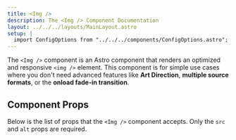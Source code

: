 ```yaml
---
title: <Img />
description: The <Img /> Component Documentation
layout: ../../../layouts/MainLayout.astro
setup: |
  import ConfigOptions from "../../../components/ConfigOptions.astro";
---
```


The `<Img />` component is an Astro component that renders an optimized and responsive `<img />` element. This component is for simple use cases where you don't need advanced features like **Art Direction**, **multiple source formats**, or the **onload fade-in transition**.

## Component Props

Below is the list of props that the `<Img />` component accepts. Only the `src` and `alt` props are required.

<ConfigOptions component="Img" />
